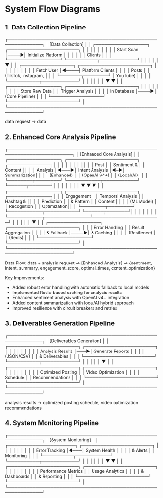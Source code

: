 # System Flow Diagrams

## 1. Data Collection Pipeline
┌─────────────────────────────────────────────────────────────┐
│  [Data Collection]                                          │
│  ┌─────────────────┐     ┌───────────────────────┐          │
│  │                 │     │                       │          │
│  │   Start Scan    │────▶│  Initialize Platform  │         │
│  │                 │     │       Clients         │          │
│  └─────────────────┘     └──────────┬────────────┘          │
│                                    │                        │
│                                    ▼                        │
│  ┌─────────────────┐     ┌───────────────────────┐          │
│  │                 │     │                       │          │
│  │  Fetch User    │◀────┤  Platform Clients     │          │
│  │     Posts      │      │  (TikTok, Instagram,  │          │
│  └───────┬────────┘      │       YouTube)        │          │
│          │               └──────────┬────────────┘          │
│          │                          │                       │
│          ▼                          ▼                       │
│  ┌─────────────────┐     ┌───────────────────────┐          │
│  │                 │     │                       │          │
│  │  Store Raw Data │     │   Trigger Analysis    │          │
│  │   in Database   │────▶│   (Core Pipeline)    │          │
│  └─────────────────┘     └───────────────────────┘          │
└─────────────────────────────────────────────────────────────┘

data request -> data

## 2. Enhanced Core Analysis Pipeline
┌───────────────────────────────────────────────────────────────────────┐
│  [Enhanced Core Analysis]                                             │
│  ┌─────────────────┐     ┌───────────────────────┐   ┌──────────────┐│
│  │                 │     │                       │   │              ││
│  │   Post          │     │   Sentiment &        │   │  Content     ││
│  │   Analysis      │◀───▶│    Intent Analysis   │◀─▶│  Summarization││
│  │  (Enhanced)     │     │   (OpenAI v4+)       │   │  (Local/AI)  ││
│  └────────┬────────┘     └───────────┬───────────┘   └──────┬───────┘│
│           │                           │                      │        │
│           ▼                           ▼                      ▼        │
│  ┌─────────────────┐     ┌───────────────────────┐   ┌──────────────┐│
│  │  Engagement     │     │   Temporal Analysis   │   │  Hashtag &   ││
│  │  Prediction     │     │   & Pattern           │   │  Content     ││
│  │  (ML Model)     │     │   Recognition        │   │  Optimization││
│  └────────┬────────┘     └───────────┬───────────┘   └──────┬───────┘│
│           │                           │                      │        │
│           └───────────┬───────────────┴──────────────────────┘        │
│                       │                                              │
│                       ▼                                              │
│             ┌─────────────────┐     ┌───────────────────────┐        │
│             │  Error Handling │     │  Result Aggregation   │        │
│             │  & Fallback     │────▶│  & Caching            │        │
│             │  (Resilience)   │     │  (Redis)              │        │
│             └─────────────────┘     └───────────────────────┘        │
└───────────────────────────────────────────────────────────────────────┘


Data Flow:
data + analysis request → [Enhanced Analysis] → {sentiment, intent, summary, engagement_score, optimal_times, content_optimization}

Key Improvements:
- Added robust error handling with automatic fallback to local models
- Implemented Redis-based caching for analysis results
- Enhanced sentiment analysis with OpenAI v4+ integration
- Added content summarization with local/AI hybrid approach
- Improved resilience with circuit breakers and retries

## 3. Deliverables Generation Pipeline

┌─────────────────────────────────────────────────────────────┐
│  [Deliverables Generation]                                  │
│  ┌───────────────────────┐    ┌───────────────────────┐     │
│  │                       │    │                       │     │
│  │   Analysis Results    │───▶│   Generate Reports    │    │
│  │   (JSON/CSV)          │    │   & Deliverables      │     │
│  └───────────────────────┘    └──────────┬────────────┘     │
│                                          │                  │
│                                          ▼                  │
│  ┌───────────────────────┐    ┌───────────────────────┐     │
│  │                       │    │                       │     │
│  │  Optimized Posting    │    │  Video Optimization   │     │
│  │      Schedule         │    │   Recommendations     │     │
│  └───────────────────────┘    └───────────────────────┘     │
└─────────────────────────────────────────────────────────────┘

analysis results -> optimized posting schedule, video optimization recommendations

## 4. System Monitoring Pipeline

┌─────────────────────────────────────────────────────────────┐
│  [System Monitoring]                                        │
│  ┌──────────────────────┐     ┌───────────────────────┐     │
│  │                      │     │                       │     │
│  │   Error Tracking     │◀───│    System Health      │     │
│  │     & Alerts         │     │      Monitoring       │     │
│  └──────────┬───────────┘     └──────────┬────────────┘     │
│             │                            │                  │
│             ▼                            ▼                  │
│  ┌───────────────────────┐    ┌───────────────────────┐     │
│  │                       │    │                       │     │
│  │  Performance Metrics  │    │  Usage Analytics      │     │
│  │    & Dashboards       │    │    & Reporting        │     │
│  └───────────────────────┘    └───────────────────────┘     │
└─────────────────────────────────────────────────────────────┘
